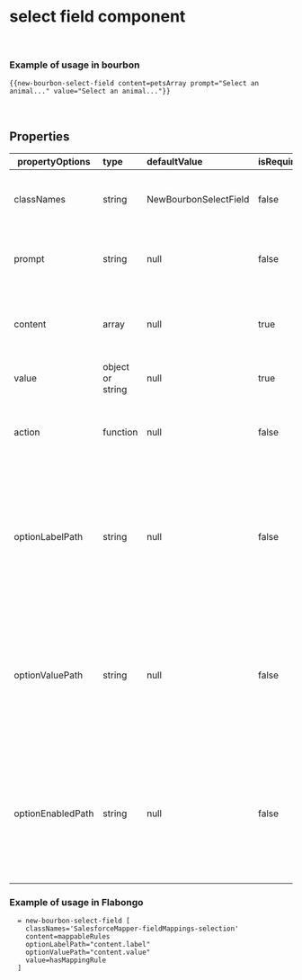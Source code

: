 
# select field component

&nbsp;

### Example of usage in bourbon
```
{{new-bourbon-select-field content=petsArray prompt="Select an animal..." value="Select an animal..."}}
```
&nbsp;

## Properties
| propertyOptions | type | defaultValue | isRequired | description | options |
|----------|:----------|:--------------|:------------|:-------------|:------|
| classNames | string | NewBourbonSelectField | false | can modify styles and spacing for the select field ||
| prompt | string | null | false | if you want a placehoder prompt to guide user| for example, "Select a Salesforce object..."|
| content | array | null | true | list of content to be displayed in select field | contents of array can be Ember.Object, JS Object, Ember model, numbers|
| value | object or string | null | true | ||
| action | function | null | false | add if want to trigger an action on selection change||
| optionLabelPath | string | null | false | passed in when value passed in is an object as to indicate where the label is defined within the value object ||
| optionValuePath | string | null | false | passed in when value passed in is an object as to indicate where the value is defined within the value object ||
| optionEnabledPath | string | null | false | passed in when value passed in is an object as to indicate where the enabled is defined within the value object ||

### Example of usage in Flabongo
```
  = new-bourbon-select-field [
    classNames='SalesforceMapper-fieldMappings-selection'
    content=mappableRules
    optionLabelPath="content.label"
    optionValuePath="content.value"
    value=hasMappingRule
  ]
```
